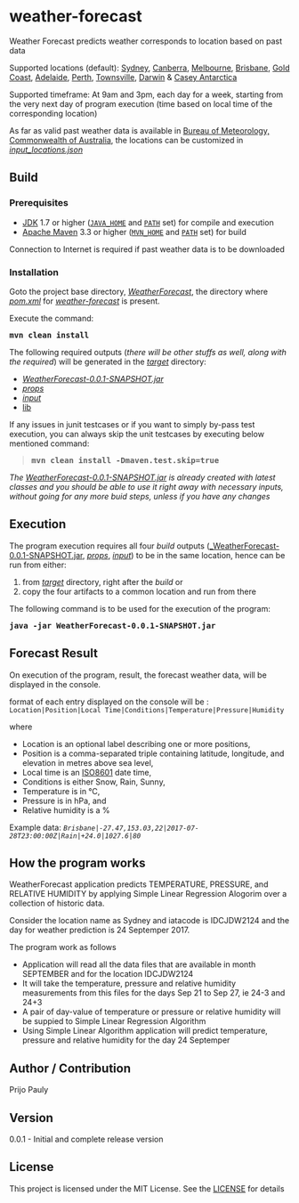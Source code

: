 # weather-forecast
Weather Forecast predicts weather corresponds to location based on past data

Supported locations (default): [Sydney](http://www.bom.gov.au/climate/dwo/IDCJDW2124.latest.shtml), [Canberra](http://www.bom.gov.au/climate/dwo/IDCJDW2801.latest.shtml), [Melbourne](http://www.bom.gov.au/climate/dwo/IDCJDW3033.latest.shtml), [Brisbane](http://www.bom.gov.au/climate/dwo/IDCJDW4019.latest.shtml), [Gold Coast](http://www.bom.gov.au/climate/dwo/IDCJDW4050.latest.shtml), [Adelaide](http://www.bom.gov.au/climate/dwo/IDCJDW5002.latest.shtml), [Perth](http://www.bom.gov.au/climate/dwo/IDCJDW6111.latest.shtml), [Townsville](http://www.bom.gov.au/climate/dwo/IDCJDW4128.latest.shtml), [Darwin](http://www.bom.gov.au/climate/dwo/IDCJDW8014.latest.shtml) & [Casey Antarctica](http://www.bom.gov.au/climate/dwo/IDCJDW9203.latest.shtml)

Supported timeframe: At 9am and 3pm, each day for a week, starting from the very next day of program execution (time based on local time of the corresponding location)

As far as valid past weather data is available in [Bureau of Meteorology, Commonwealth of Australia](http://www.bom.gov.au/climate/dwo/), the locations can be customized in [_input_locations.json_](WeatherForecast/target/props/input_locations.json)

## Build

### Prerequisites

* [JDK](http://www.oracle.com/technetwork/java/javase/downloads/index.html) 1.7 or higher ([```JAVA_HOME```](https://docs.oracle.com/cd/E19182-01/820-7851/inst_cli_jdk_javahome_t/) and [```PATH```](https://en.wikipedia.org/wiki/PATH_(variable)) set) for compile and execution
* [Apache Maven](https://maven.apache.org/download.cgi) 3.3 or higher ([```MVN_HOME```](https://maven.apache.org/install.html) and [```PATH```](https://en.wikipedia.org/wiki/PATH_(variable)) set) for build

Connection to Internet is required if past weather data is to be downloaded

### Installation

Goto the project base directory, [_WeatherForecast_](WeatherForecast/), the directory where [_pom.xml_](WeatherForecast/pom.xml) for [_weather-forecast_](WeatherForecast) is present. 

Execute the command:

<pre>
<b>mvn clean install</b>
</pre>


The following required outputs (*there will be other stuffs as well, along with the required*) will be generated in the [_target_](weatherforecast/target) directory:

* [_WeatherForecast-0.0.1-SNAPSHOT.jar_](WeatherForecast/target/WeatherForecast-0.0.1-SNAPSHOT.jar)
* [_props_](WeatherForecast/target/props)
* [_input_](WeatherForecast/target/input)
* [lib](WeatherForecast/target/lib)

If any issues in junit testcases or if you want to simply by-pass test execution, you can always skip the unit testcases by executing below mentioned command:
>
><pre>
><b>mvn clean install -Dmaven.test.skip=true</b>
></pre>

_The [WeatherForecast-0.0.1-SNAPSHOT.jar](WeatherForecast/target/WeatherForecast-0.0.1-SNAPSHOT.jar) is already created with latest classes and you should be able to use it right away with necessary inputs, without going for any more buid steps, unless if you have any changes_

## Execution

The program execution requires all four _build_ outputs ([_WeatherForecast-0.0.1-SNAPSHOT.jar](WeatherForecast/target/WeatherForecast-0.0.1-SNAPSHOT.jar), [_props_](WeatherForecast/target/props), [_input_](WeatherForecast/target/input)) to be in the same location, hence can be run from either:

1. from [_target_](WeatherForecast/target) directory, right after the _build_ or
2. copy the four artifacts to a common location and run from there


The following command is to be used for the execution of the program:

<pre>
<b>java -jar WeatherForecast-0.0.1-SNAPSHOT.jar</b>
</pre>


## Forecast Result

On execution of the program, result, the forecast weather data, will be displayed in the console.

format of each entry displayed on the console will be : ```Location|Position|Local Time|Conditions|Temperature|Pressure|Humidity```

where 
* Location is an optional label describing one or more positions,
* Position is a comma-separated triple containing latitude, longitude, and elevation in metres above sea level,
* Local time is an [ISO8601](https://en.wikipedia.org/wiki/ISO_8601) date time,
* Conditions is either Snow, Rain, Sunny,
* Temperature is in °C,
* Pressure is in hPa, and
* Relative humidity is a %

Example data: *`Brisbane|-27.47,153.03,22|2017-07-28T23:00:00Z|Rain|+24.0|1027.6|80`*

## How the program works
WeatherForecast application predicts TEMPERATURE, PRESSURE, and RELATIVE HUMIDITY by applying Simple Linear Regression Alogorim over a collection of historic data.

Consider the location name as Sydney and iatacode is IDCJDW2124 and the day for weather prediction is 24 Septemper 2017.

The program work as follows

 - Application will read all the data files that are available in month SEPTEMBER and for the location IDCJDW2124
 - It will take the temperature, pressure and relative humidity measurements from this files for the days Sep 21 to Sep 27, ie 24-3 and 24+3
 - A pair of day-value of temperature or pressure or relative humidity will be suppied to Simple Linear Regression Algorithm
 - Using Simple Linear Algorithm application will predict temperature, pressure and relative humidity for the day 24 Septemper

## Author / Contribution

Prijo Pauly
 
## Version

0.0.1 - Initial and complete release version

## License

This project is licensed under the MIT License. See the [LICENSE](LICENSE) for details

